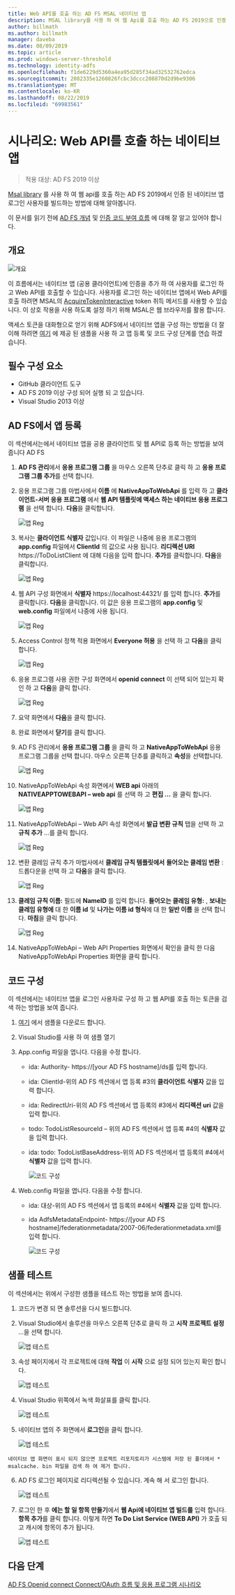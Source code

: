 ```yaml
---
title: Web API를 호출 하는 AD FS MSAL 네이티브 앱
description: MSAL library를 사용 하 여 웹 Api를 호출 하는 AD FS 2019으로 인증 된 네이티브 앱 로그인 사용자를 빌드하는 방법을 알아봅니다.
author: billmath
ms.author: billmath
manager: daveba
ms.date: 08/09/2019
ms.topic: article
ms.prod: windows-server-threshold
ms.technology: identity-adfs
ms.openlocfilehash: f1de6229d5360a4ea95d285f34ad32532762edca
ms.sourcegitcommit: 2082335e1260826fcbc3dccc208870d2d9be9306
ms.translationtype: MT
ms.contentlocale: ko-KR
ms.lasthandoff: 08/22/2019
ms.locfileid: "69983561"
---
```

# <a name="scenario-native-app-calling-web-api"></a>시나리오: Web API를 호출 하는 네이티브 앱 
>적용 대상: AD FS 2019 이상 
 
[Msal library](https://github.com/AzureAD/microsoft-authentication-library-for-dotnet/wiki) 를 사용 하 여 웹 api를 호출 하는 AD FS 2019에서 인증 된 네이티브 앱 로그인 사용자를 빌드하는 방법에 대해 알아봅니다.  
 
이 문서를 읽기 전에 [AD FS 개념](../ad-fs-openid-connect-oauth-concepts.md) 및 [인증 코드 부여 흐름](../../overview/ad-fs-openid-connect-oauth-flows-scenarios.md#authorization-code-grant-flow) 에 대해 잘 알고 있어야 합니다.
 
## <a name="overview"></a>개요 
 
 ![개요](media/adfs-msal-native-app-web-api/native1.png)

이 흐름에서는 네이티브 앱 (공용 클라이언트)에 인증을 추가 하 여 사용자를 로그인 하 고 Web API를 호출할 수 있습니다. 사용자를 로그인 하는 네이티브 앱에서 Web API를 호출 하려면 MSAL의 [AcquireTokenInteractive](https://docs.microsoft.com/en-us/dotnet/api/microsoft.identity.client.ipublicclientapplication.acquiretokeninteractive?view=azure-dotnet#Microsoft_Identity_Client_IPublicClientApplication_AcquireTokenInteractive_System_Collections_Generic_IEnumerable_System_String__) token 취득 메서드를 사용할 수 있습니다. 이 상호 작용을 사용 하도록 설정 하기 위해 MSAL은 웹 브라우저를 활용 합니다. 

 
액세스 토큰을 대화형으로 얻기 위해 ADFS에서 네이티브 앱을 구성 하는 방법을 더 잘 이해 하려면 [여기](https://github.com/microsoft/adfs-sample-msal-dotnet-native-to-webapi) 에 제공 된 샘플을 사용 하 고 앱 등록 및 코드 구성 단계를 연습 하겠습니다.  
 

## <a name="pre-requisites"></a>필수 구성 요소 


- GitHub 클라이언트 도구 
- AD FS 2019 이상 구성 되어 실행 되 고 있습니다. 
- Visual Studio 2013 이상 
 

## <a name="app-registration-in-ad-fs"></a>AD FS에서 앱 등록 
이 섹션에서는에서 네이티브 앱을 공용 클라이언트 및 웹 API로 등록 하는 방법을 보여 줍니다 AD FS 

  1. **AD FS 관리**에서 **응용 프로그램 그룹** 을 마우스 오른쪽 단추로 클릭 하 고 **응용 프로그램 그룹 추가**를 선택 합니다.   
  
  2. 응용 프로그램 그룹 마법사에서 **이름** 에 **NativeAppToWebApi** 를 입력 하 고 **클라이언트-서버 응용 프로그램** 에서 **웹 API 템플릿에 액세스 하는 네이티브 응용 프로그램** 을 선택 합니다. **다음**을 클릭합니다.  
  
      ![앱 Reg](media/adfs-msal-native-app-web-api/native2.png)  

  3. 복사는 **클라이언트 식별자** 값입니다. 이 파일은 나중에 응용 프로그램의 **app.config** 파일에서 **ClientId** 의 값으로 사용 됩니다. **리디렉션 URI** https://ToDoListClient 에 대해 다음을 입력 합니다. **추가**를 클릭합니다. **다음**을 클릭합니다.  
 
     ![앱 Reg](media/adfs-msal-native-app-web-api/native3.png) 

  4. 웹 API 구성 화면에서 **식별자** https://localhost:44321/ 를 입력 합니다. **추가**를 클릭합니다. **다음**을 클릭합니다. 이 값은 응용 프로그램의 **app.config** 및 **web.config** 파일에서 나중에 사용 됩니다.
 
     ![앱 Reg](media/adfs-msal-native-app-web-api/native4.png)   
  
  5. Access Control 정책 적용 화면에서 **Everyone 허용** 을 선택 하 고 **다음**을 클릭 합니다. 
  
     ![앱 Reg](media/adfs-msal-native-app-web-api/native5.png)   
  
  6. 응용 프로그램 사용 권한 구성 화면에서 **openid connect** 이 선택 되어 있는지 확인 하 고 **다음**을 클릭 합니다.  
     
     ![앱 Reg](media/adfs-msal-native-app-web-api/native6.png) 

  7. 요약 화면에서 **다음**을 클릭 합니다.
  
  8. 완료 화면에서 **닫기**를 클릭 합니다. 
  
  9. AD FS 관리에서 **응용 프로그램 그룹** 을 클릭 하 고 **NativeAppToWebApi** 응용 프로그램 그룹을 선택 합니다. 마우스 오른쪽 단추를 클릭하고 **속성**을 선택합니다.
  
      ![앱 Reg](media/adfs-msal-native-app-web-api/native7.png)

  10. NativeAppToWebApi 속성 화면에서 **WEB api** 아래의 **NATIVEAPPTOWEBAPI – web api** 를 선택 하 고 **편집 ...** 을 클릭 합니다. 
  
      ![앱 Reg](media/adfs-msal-native-app-web-api/native8.png) 

  11. NativeAppToWebApi – Web API 속성 화면에서 **발급 변환 규칙** 탭을 선택 하 고 **규칙 추가** ...를 클릭 합니다. 
  
      ![앱 Reg](media/adfs-msal-native-app-web-api/native9.png) 

  12. 변환 클레임 규칙 추가 마법사에서 **클레임 규칙 템플릿에서** **들어오는 클레임 변환** : 드롭다운을 선택 하 고 **다음**을 클릭 합니다.  
  
      ![앱 Reg](media/adfs-msal-native-app-web-api/native10.png) 

  13. **클레임 규칙 이름:** 필드에 **NameID** 를 입력 합니다. **들어오는 클레임 유형:** , **보내는 클레임 유형에** 대 한 **이름 id** 및 **나가는 이름 id 형식**에 대 한 **일반 이름** 을 선택 합니다. **마침**을 클릭 합니다.
  
      ![앱 Reg](media/adfs-msal-native-app-web-api/native11.png) 

  14. NativeAppToWebApi – Web API Properties 화면에서 확인을 클릭 한 다음 NativeAppToWebApi Properties 화면을 클릭 합니다.  
 
## <a name="code-configuration"></a>코드 구성 
이 섹션에서는 네이티브 앱을 로그인 사용자로 구성 하 고 웹 API를 호출 하는 토큰을 검색 하는 방법을 보여 줍니다. 

1. [여기](https://github.com/microsoft/adfs-sample-msal-dotnet-native-to-webapi) 에서 샘플을 다운로드 합니다. 

2. Visual Studio를 사용 하 여 샘플 열기 

3. App.config 파일을 엽니다. 다음을 수정 합니다. 
   - ida: Authority- https://[your AD FS hostname]/ds를 입력 합니다.
   - ida: ClientId-위의 AD FS 섹션에서 앱 등록 #3의 **클라이언트 식별자** 값을 입력 합니다. 
   - ida: RedirectUri-위의 AD FS 섹션에서 앱 등록의 #3에서 **리디렉션 uri** 값을 입력 합니다.
   - todo: TodoListResourceId – 위의 AD FS 섹션에서 앱 등록 #4의 **식별자** 값을 입력 합니다. 
   - ida: todo: TodoListBaseAddress-위의 AD FS 섹션에서 앱 등록의 #4에서 **식별자** 값을 입력 합니다. 
 
     ![코드 구성](media/adfs-msal-native-app-web-api/native12.png)

 4. Web.config 파일을 엽니다. 다음을 수정 합니다. 
    - ida: 대상-위의 AD FS 섹션에서 앱 등록의 #4에서 **식별자** 값을 입력 합니다. 
    - ida AdfsMetadataEndpoint- https://[your AD FS hostname]/federationmetadata/2007-06/federationmetadata.xml를 입력 합니다. 
    
      ![코드 구성](media/adfs-msal-native-app-web-api/native13.png)
 
  
## <a name="test-the-sample"></a>샘플 테스트 
이 섹션에서는 위에서 구성한 샘플을 테스트 하는 방법을 보여 줍니다. 

  1. 코드가 변경 되 면 솔루션을 다시 빌드합니다. 
 
  2. Visual Studio에서 솔루션을 마우스 오른쪽 단추로 클릭 하 고 **시작 프로젝트 설정** ...을 선택 합니다.  
 
     ![앱 테스트](media/adfs-msal-native-app-web-api/native14.png)

  3. 속성 페이지에서 각 프로젝트에 대해 **작업** 이 **시작** 으로 설정 되어 있는지 확인 합니다. 
      
     ![앱 테스트](media/adfs-msal-native-app-web-api/native15.png)

  4. Visual Studio 위쪽에서 녹색 화살표를 클릭 합니다.  
 
     ![앱 테스트](media/adfs-msal-native-app-web-api/native16.png)

  5. 네이티브 앱의 주 화면에서 **로그인**을 클릭 합니다.  
  
     ![앱 테스트](media/adfs-msal-native-app-web-api/native17.png)

    네이티브 앱 화면이 표시 되지 않으면 프로젝트 리포지토리가 시스템에 저장 된 폴더에서 * msalcache. bin 파일을 검색 하 여 제거 합니다. 

  6. AD FS 로그인 페이지로 리디렉션될 수 있습니다. 계속 해 서 로그인 합니다. 
  
      ![앱 테스트](media/adfs-msal-native-app-web-api/native18.png)

  7. 로그인 한 후 **에는 할 일 항목 만들기**에서 **웹 Api에 네이티브 앱 빌드를** 입력 합니다. **항목 추가**를 클릭 합니다.  이렇게 하면 **To Do List Service (WEB API)** 가 호출 되 고 캐시에 항목이 추가 됩니다. 
    
       ![앱 테스트](media/adfs-msal-native-app-web-api/native19.png)
 
## <a name="next-steps"></a>다음 단계
[AD FS Openid connect Connect/OAuth 흐름 및 응용 프로그램 시나리오](../../overview/ad-fs-openid-connect-oauth-flows-scenarios.md)
 